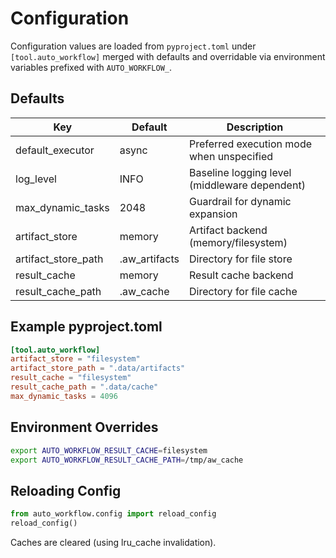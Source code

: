# Configuration

Configuration values are loaded from `pyproject.toml` under `[tool.auto_workflow]` merged with defaults and overridable via environment variables prefixed with `AUTO_WORKFLOW_`.

## Defaults
| Key | Default | Description |
|-----|---------|-------------|
| default_executor | async | Preferred execution mode when unspecified |
| log_level | INFO | Baseline logging level (middleware dependent) |
| max_dynamic_tasks | 2048 | Guardrail for dynamic expansion |
| artifact_store | memory | Artifact backend (memory/filesystem) |
| artifact_store_path | .aw_artifacts | Directory for file store |
| result_cache | memory | Result cache backend |
| result_cache_path | .aw_cache | Directory for file cache |

## Example pyproject.toml
```toml
[tool.auto_workflow]
artifact_store = "filesystem"
artifact_store_path = ".data/artifacts"
result_cache = "filesystem"
result_cache_path = ".data/cache"
max_dynamic_tasks = 4096
```

## Environment Overrides
```bash
export AUTO_WORKFLOW_RESULT_CACHE=filesystem
export AUTO_WORKFLOW_RESULT_CACHE_PATH=/tmp/aw_cache
```

## Reloading Config
```python
from auto_workflow.config import reload_config
reload_config()
```
Caches are cleared (using lru_cache invalidation).
